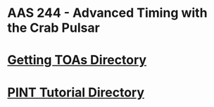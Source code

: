 # AAS 244 - Advanced Timing with the Crab Pulsar 
# [Getting TOAs Directory](/Getting-TOAs-Tutorial%20/)
# [PINT Tutorial Directory](/PINT-tutorial/)
